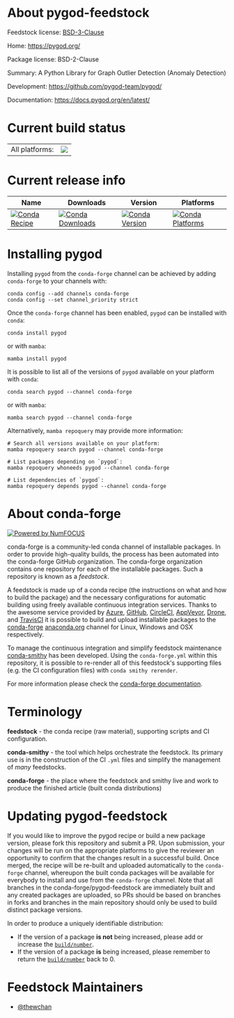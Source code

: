 About pygod-feedstock
=====================

Feedstock license: [BSD-3-Clause](https://github.com/conda-forge/pygod-feedstock/blob/main/LICENSE.txt)

Home: https://pygod.org/

Package license: BSD-2-Clause

Summary: A Python Library for Graph Outlier Detection (Anomaly Detection)

Development: https://github.com/pygod-team/pygod/

Documentation: https://docs.pygod.org/en/latest/

Current build status
====================


<table><tr><td>All platforms:</td>
    <td>
      <a href="https://dev.azure.com/conda-forge/feedstock-builds/_build/latest?definitionId=15962&branchName=main">
        <img src="https://dev.azure.com/conda-forge/feedstock-builds/_apis/build/status/pygod-feedstock?branchName=main">
      </a>
    </td>
  </tr>
</table>

Current release info
====================

| Name | Downloads | Version | Platforms |
| --- | --- | --- | --- |
| [![Conda Recipe](https://img.shields.io/badge/recipe-pygod-green.svg)](https://anaconda.org/conda-forge/pygod) | [![Conda Downloads](https://img.shields.io/conda/dn/conda-forge/pygod.svg)](https://anaconda.org/conda-forge/pygod) | [![Conda Version](https://img.shields.io/conda/vn/conda-forge/pygod.svg)](https://anaconda.org/conda-forge/pygod) | [![Conda Platforms](https://img.shields.io/conda/pn/conda-forge/pygod.svg)](https://anaconda.org/conda-forge/pygod) |

Installing pygod
================

Installing `pygod` from the `conda-forge` channel can be achieved by adding `conda-forge` to your channels with:

```
conda config --add channels conda-forge
conda config --set channel_priority strict
```

Once the `conda-forge` channel has been enabled, `pygod` can be installed with `conda`:

```
conda install pygod
```

or with `mamba`:

```
mamba install pygod
```

It is possible to list all of the versions of `pygod` available on your platform with `conda`:

```
conda search pygod --channel conda-forge
```

or with `mamba`:

```
mamba search pygod --channel conda-forge
```

Alternatively, `mamba repoquery` may provide more information:

```
# Search all versions available on your platform:
mamba repoquery search pygod --channel conda-forge

# List packages depending on `pygod`:
mamba repoquery whoneeds pygod --channel conda-forge

# List dependencies of `pygod`:
mamba repoquery depends pygod --channel conda-forge
```


About conda-forge
=================

[![Powered by
NumFOCUS](https://img.shields.io/badge/powered%20by-NumFOCUS-orange.svg?style=flat&colorA=E1523D&colorB=007D8A)](https://numfocus.org)

conda-forge is a community-led conda channel of installable packages.
In order to provide high-quality builds, the process has been automated into the
conda-forge GitHub organization. The conda-forge organization contains one repository
for each of the installable packages. Such a repository is known as a *feedstock*.

A feedstock is made up of a conda recipe (the instructions on what and how to build
the package) and the necessary configurations for automatic building using freely
available continuous integration services. Thanks to the awesome service provided by
[Azure](https://azure.microsoft.com/en-us/services/devops/), [GitHub](https://github.com/),
[CircleCI](https://circleci.com/), [AppVeyor](https://www.appveyor.com/),
[Drone](https://cloud.drone.io/welcome), and [TravisCI](https://travis-ci.com/)
it is possible to build and upload installable packages to the
[conda-forge](https://anaconda.org/conda-forge) [anaconda.org](https://anaconda.org/)
channel for Linux, Windows and OSX respectively.

To manage the continuous integration and simplify feedstock maintenance
[conda-smithy](https://github.com/conda-forge/conda-smithy) has been developed.
Using the ``conda-forge.yml`` within this repository, it is possible to re-render all of
this feedstock's supporting files (e.g. the CI configuration files) with ``conda smithy rerender``.

For more information please check the [conda-forge documentation](https://conda-forge.org/docs/).

Terminology
===========

**feedstock** - the conda recipe (raw material), supporting scripts and CI configuration.

**conda-smithy** - the tool which helps orchestrate the feedstock.
                   Its primary use is in the construction of the CI ``.yml`` files
                   and simplify the management of *many* feedstocks.

**conda-forge** - the place where the feedstock and smithy live and work to
                  produce the finished article (built conda distributions)


Updating pygod-feedstock
========================

If you would like to improve the pygod recipe or build a new
package version, please fork this repository and submit a PR. Upon submission,
your changes will be run on the appropriate platforms to give the reviewer an
opportunity to confirm that the changes result in a successful build. Once
merged, the recipe will be re-built and uploaded automatically to the
`conda-forge` channel, whereupon the built conda packages will be available for
everybody to install and use from the `conda-forge` channel.
Note that all branches in the conda-forge/pygod-feedstock are
immediately built and any created packages are uploaded, so PRs should be based
on branches in forks and branches in the main repository should only be used to
build distinct package versions.

In order to produce a uniquely identifiable distribution:
 * If the version of a package **is not** being increased, please add or increase
   the [``build/number``](https://docs.conda.io/projects/conda-build/en/latest/resources/define-metadata.html#build-number-and-string).
 * If the version of a package **is** being increased, please remember to return
   the [``build/number``](https://docs.conda.io/projects/conda-build/en/latest/resources/define-metadata.html#build-number-and-string)
   back to 0.

Feedstock Maintainers
=====================

* [@thewchan](https://github.com/thewchan/)


